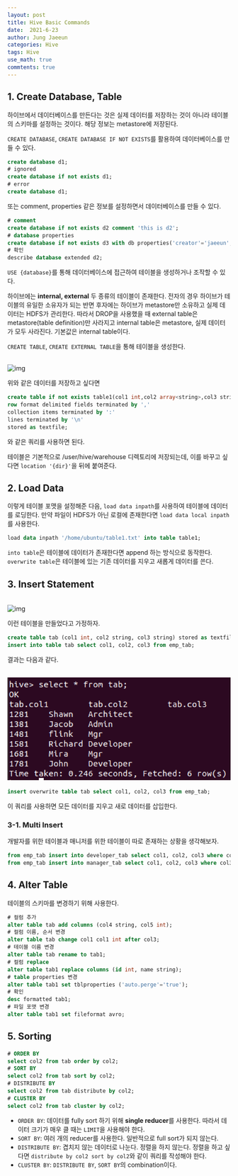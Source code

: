 ```yaml
---
layout: post
title: Hive Basic Commands
date:  2021-6-23
author: Jung Jaeeun
categories: Hive 
tags: Hive
use_math: true
commtents: true
---
```


## 1. Create Database, Table

하이브에서 데이터베이스를 만든다는 것은 실제 데이터를 저장하는 것이 아니라 테이블의 스키마를 설정하는 것이다. 해당 정보는 metastore에 저장된다.

```CREATE DATABASE```, ```CREATE DATABASE IF NOT EXISTS```를 활용하여 데이터베이스를 만들 수 있다.

```sql
create database d1;
# ignored
create database if not exists d1;
# error
create database d1;
```

또는 comment, properties 같은 정보를 설정하면서 데이터베이스를 만들 수 있다.

```sql
# comment
create database if not exists d2 comment 'this is d2';
# database properties
create database if not exists d3 with db properties('creator'='jaeeun', 'date'='2021-06-23');
# 확인
describe database extended d2;
```

```USE {database}```를 통해 데이터베이스에 접근하여 테이블을 생성하거나 조작할 수 있다.

하이브에는 **internal, external** 두 종류의 테이블이 존재한다. 전자의 경우 하이브가 테이블의 유일한 소유자가 되는 반면 후자에는 하이브가 metastore만 소유하고 실제 데이터는 HDFS가 관리한다. 따라서 DROP을 사용했을 때 external table은 metastore(table definition)만 사라지고 internal table은 metastore, 실제 데이터가 모두 사라진다. 기본값은 internal table이다.

```CREATE TABLE```, ```CREATE EXTERNAL TABLE```을 통해 테이블을 생성한다.

<br> ![img](/img/hive/7.png) <br>

위와 같은 데이터를 저장하고 싶다면 

```sql
create table if not exists table1(col1 int,col2 array<string>,col3 string,col4 int) 
row format delimited fields terminated by ',' 
collection items terminated by ':' 
lines terminated by '\n' 
stored as textfile;
```

와 같은 쿼리를 사용하면 된다.

테이블은 기본적으로 /user/hive/warehouse 디렉토리에 저장되는데, 이를 바꾸고 싶다면 ```location '{dir}'```을 뒤에 붙여준다.

## 2. Load Data

이렇게 테이블 포맷을 설정해준 다음, ```load data inpath```를 사용하여 테이블에 데이터를 로딩한다. 만약 파일이 HDFS가 아닌 로컬에 존재한다면 ```load data local inpath```를 사용한다. 

```sql
load data inpath '/home/ubuntu/table1.txt' into table table1;
```

```into table```은 테이블에 데이터가 존재한다면 append 하는 방식으로 동작한다. ```overwrite table```은 테이블에 있는 기존 데이터를 지우고 새롭게 데이터를 쓴다.

## 3. Insert Statement

<br> ![img](/img/hive/9.png) <br>

이런 테이블을 만들었다고 가정하자.

```sql
create table tab (col1 int, col2 string, col3 string) stored as textfile;
insert into table tab select col1, col2, col3 from emp_tab;
```

결과는 다음과 같다.

<br> ![img](/img/hive/10.png) <br>

```sql
insert overwrite table tab select col1, col2, col3 from emp_tab;
```

이 쿼리를 사용하면 모든 데이터를 지우고 새로 데이터를 삽입한다.

### 3-1. Multi Insert

개발자를 위한 테이블과 매니저를 위한 테이블이 따로 존재하는 상황을 생각해보자.

```sql
from emp_tab insert into developer_tab select col1, col2, col3 where col3 = 'Developer';
from emp_tab insert into manager_tab select col1, col2, col3 where col3 = 'Mgr';
```

## 4. Alter Table

테이블의 스키마를 변경하기 위해 사용한다.

```sql
# 컬럼 추가
alter table tab add columns (col4 string, col5 int);
# 컬럼 이름, 순서 변경
alter table tab change col1 col1 int after col3;
# 테이블 이름 변경
alter table tab rename to tab1;
# 컬럼 replace
alter table tab1 replace columns (id int, name string);
# table properties 변경
alter table tab1 set tblproperties ('auto.perge'='true');
# 확인
desc formatted tab1;
# 파일 포맷 변경
alter table tab1 set fileformat avro;
```

## 5. Sorting

```sql
# ORDER BY
select col2 from tab order by col2;
# SORT BY
select col2 from tab sort by col2;
# DISTRIBUTE BY
select col2 from tab distribute by col2;
# CLUSTER BY
select col2 from tab cluster by col2;
```

- ```ORDER BY```: 데이터를 fully sort 하기 위해 **single reducer**를 사용한다. 따라서 데이터 크기가 매우 클 때는 ```LIMIT```을 사용해야 한다.
- ```SORT BY```: 여러 개의 reducer를 사용한다. 일반적으로 full sort가 되지 않는다.
- ```DISTRIBUTE BY```: 겹치지 않는 데이터로 나눈다. 정렬을 하지 않는다. 정렬을 하고 싶다면 ```distribute by col2 sort by col2```와 같이 쿼리를 작성해야 한다.
- ```CLUSTER BY```: ```DISTRIBUTE BY```, ```SORT BY```의 combination이다.